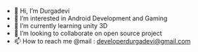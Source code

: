 - 👋 Hi, I’m Durgadevi
- 👀 I’m interested in Android Development and Gaming
- 🌱 I’m currently learning unity 3D
- 💞️ I’m looking to collaborate on open source project
- 📫 How to reach me @mail : developerdurgadevi@gmail.com

<!---
developerdurgadevi/developerdurgadevi is a ✨ special ✨ repository because its `README.md` (this file) appears on your GitHub profile.
You can click the Preview link to take a look at your changes.
--->
